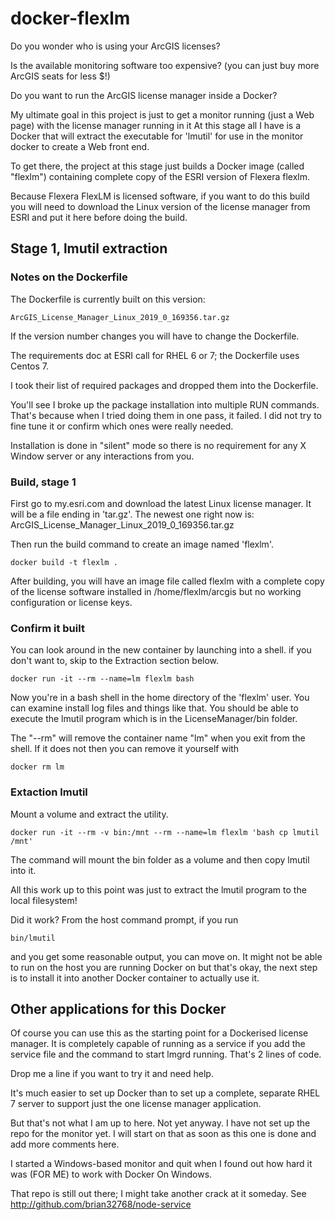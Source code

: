 # docker-flexlm

Do you wonder who is using your ArcGIS licenses?

Is the available monitoring software too expensive? (you can just buy more ArcGIS seats
for less $!)

Do you want to run the ArcGIS license manager inside a Docker?

My ultimate goal in this project is just to get a monitor running
(just a Web page) with the license manager running in it At this stage
all I have is a Docker that will extract the executable for 'lmutil'
for use in the monitor docker to create a Web front end.

To get there, the project at this stage just builds a Docker image
(called "flexlm") containing complete copy of the ESRI version of
Flexera flexlm.

Because Flexera FlexLM is licensed software, if you want to do this
build you will need to download the Linux version of the license
manager from ESRI and put it here before doing the build.

## Stage 1, lmutil extraction

### Notes on the Dockerfile

The Dockerfile is currently built on this version:

    ArcGIS_License_Manager_Linux_2019_0_169356.tar.gz

If the version number changes you will have to change the Dockerfile.

The requirements doc at ESRI call for RHEL 6 or 7; the Dockerfile uses Centos 7.

I took their list of required packages and dropped them into the Dockerfile.

You'll see I broke up the package installation into multiple RUN commands. That's because
when I tried doing them in one pass, it failed. I did not try to fine tune it or confirm
which ones were really needed.

Installation is done in "silent" mode so there is no requirement for
any X Window server or any interactions from you.

### Build, stage 1

First go to my.esri.com and download the latest Linux license manager. It will be a file
ending in 'tar.gz'. The newest one right now is:
ArcGIS_License_Manager_Linux_2019_0_169356.tar.gz

Then run the build command to create an image named 'flexlm'.

    docker build -t flexlm .

After building, you will have an image file called flexlm with a complete copy of the
license software installed in /home/flexlm/arcgis but no working configuration or
license keys.

### Confirm it built

You can look around in the new container by launching into a shell.
if you don't want to, skip to the Extraction section below.

    docker run -it --rm --name=lm flexlm bash

Now you're in a bash shell in the home directory of the 'flexlm' user.
You can examine install log files and things like that. You should be able
to execute the lmutil program which is in the LicenseManager/bin folder.

The "--rm" will remove the container name "lm" when you exit from the shell.
If it does not then you can remove it yourself with

    docker rm lm

### Extaction lmutil

Mount a volume and extract the utility.

    docker run -it --rm -v bin:/mnt --rm --name=lm flexlm 'bash cp lmutil /mnt'

The command will mount the bin folder as a volume and then copy lmutil into it.

All this work up to this point was just to extract the lmutil program to the local filesystem!

Did it work? From the host command prompt, if you run

    bin/lmutil

and you get some reasonable output, you can move on. It might not be able
to run on the host you are running Docker on but that's okay, the next
step is to install it into another Docker container to actually use it.

## Other applications for this Docker

Of course you can use this as the starting point for a
Dockerised license manager. It is completely capable of running
as a service if you add the service file and the command to
start lmgrd running. That's 2 lines of code.

Drop me a line if you want to try it and need help.

It's much easier to set up Docker than to set up a complete, separate
RHEL 7 server to support just the one license manager application.

But that's not what I am up to here. Not yet anyway. I have not set up
the repo for the monitor yet. I will start on that as soon as this one
is done and add more comments here.

I started a Windows-based monitor and quit when I found
out how hard it was (FOR ME) to work with Docker On Windows.

That repo is still out there; I might take another crack at it someday. See
http://github.com/brian32768/node-service

